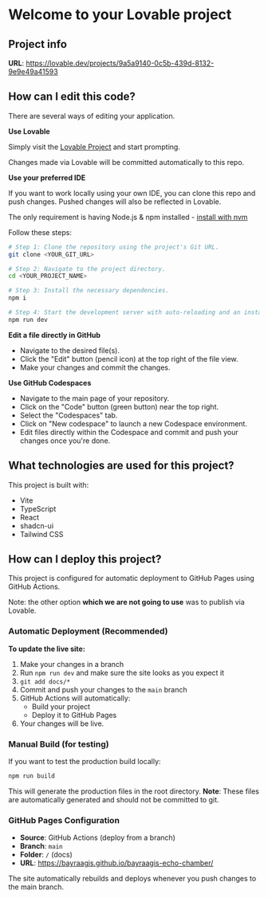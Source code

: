 # Welcome to your Lovable project

## Project info

**URL**: https://lovable.dev/projects/9a5a9140-0c5b-439d-8132-9e9e49a41593

## How can I edit this code?

There are several ways of editing your application.

**Use Lovable**

Simply visit the [Lovable Project](https://lovable.dev/projects/9a5a9140-0c5b-439d-8132-9e9e49a41593) and start prompting.

Changes made via Lovable will be committed automatically to this repo.

**Use your preferred IDE**

If you want to work locally using your own IDE, you can clone this repo and push changes. Pushed changes will also be reflected in Lovable.

The only requirement is having Node.js & npm installed - [install with nvm](https://github.com/nvm-sh/nvm#installing-and-updating)

Follow these steps:

```sh
# Step 1: Clone the repository using the project's Git URL.
git clone <YOUR_GIT_URL>

# Step 2: Navigate to the project directory.
cd <YOUR_PROJECT_NAME>

# Step 3: Install the necessary dependencies.
npm i

# Step 4: Start the development server with auto-reloading and an instant preview.
npm run dev
```

**Edit a file directly in GitHub**

- Navigate to the desired file(s).
- Click the "Edit" button (pencil icon) at the top right of the file view.
- Make your changes and commit the changes.

**Use GitHub Codespaces**

- Navigate to the main page of your repository.
- Click on the "Code" button (green button) near the top right.
- Select the "Codespaces" tab.
- Click on "New codespace" to launch a new Codespace environment.
- Edit files directly within the Codespace and commit and push your changes once you're done.

## What technologies are used for this project?

This project is built with:

- Vite
- TypeScript
- React
- shadcn-ui
- Tailwind CSS

## How can I deploy this project?

This project is configured for automatic deployment to GitHub Pages using GitHub Actions.

Note: the other option **which we are not going to use** was to publish via Lovable.


### Automatic Deployment (Recommended)

**To update the live site:**

1. Make your changes in a branch
2. Run `npm run dev` and make sure the site looks as you expect it
3. `git add docs/*`
3. Commit and push your changes to the `main` branch
4. GitHub Actions will automatically:
   - Build your project
   - Deploy it to GitHub Pages
5. Your changes will be live.

### Manual Build (for testing)

If you want to test the production build locally:

```sh
npm run build
```

This will generate the production files in the root directory. **Note**: These files are automatically generated and should not be committed to git.

### GitHub Pages Configuration

- **Source**: GitHub Actions (deploy from a branch)
- **Branch**: `main`
- **Folder**: `/` (docs)
- **URL**: https://bayraagis.github.io/bayraagis-echo-chamber/

The site automatically rebuilds and deploys whenever you push changes to the main branch.
